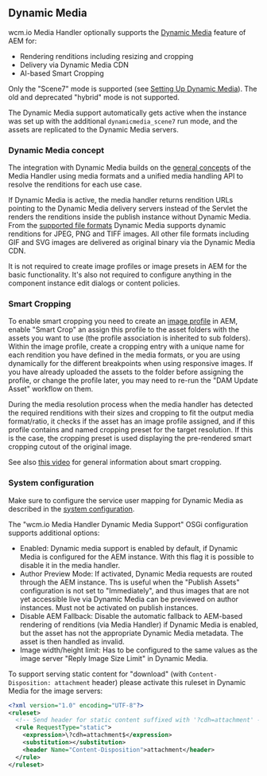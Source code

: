 ## Dynamic Media

wcm.io Media Handler optionally supports the [Dynamic Media][aem-dynamic-media] feature of AEM for:

* Rendering renditions including resizing and cropping
* Delivery via Dynamic Media CDN
* AI-based Smart Cropping

Only the "Scene7" mode is supported (see [Setting Up Dynamic Media][aem-dynamic-media-administration]). The old and deprecated "hybrid" mode is not supported.

The Dynamic Media support automatically gets active when the instance was set up with the additional `dynamicmedia_scene7` run mode, and the assets are replicated to the Dynamic Media servers.


### Dynamic Media concept

The integration with Dynamic Media builds on the [general concepts][general-concepts] of the Media Handler using media formats and a unified media handling API to resolve the renditions for each use case.

If Dynamic Media is active, the media handler returns rendition URLs pointing to the Dynamic Media delivery servers instead of the Servlet the renders the renditions inside the publish instance without Dynamic Media. From the [supported file formats][file-format-support] Dynamic Media supports dynamic renditions for JPEG, PNG and TIFF images. All other file formats including GIF and SVG images are delivered as original binary via the Dynamic Media CDN.

It is not required to create image profiles or image presets in AEM for the basic functionality. It's also not required to configure anything in the component instance edit dialogs or content policies.


### Smart Cropping

To enable smart cropping you need to create an [image profile][aem-image-profiles] in AEM, enable "Smart Crop" an assign this profile to the asset folders with the assets you want to use (the profile association is inherited to sub folders). Within the image profile, create a cropping entry with a unique name for each rendition you have defined in the media formats, or you are using dynamically for the different breakpoints when using responsive images. If you have already uploaded the assets to the folder before assigning the profile, or change the profile later, you may need to re-run the "DAM Update Asset" workflow on them.

During the media resolution process when the media handler has detected the required renditions with their sizes and cropping to fit the output media format/ratio, it checks if the asset has an image profile assigned, and if this profile contains and named cropping preset for the target resolution. If this is the case, the cropping preset is used displaying the pre-rendered smart cropping cutout of the original image.

See also [this video][aem-smart-crop-video] for general information about smart cropping.


### System configuration

Make sure to configure the service user mapping for Dynamic Media as described in the [system configuration][configuration].

The "wcm.io Media Handler Dynamic Media Support" OSGi configuration supports additional options:

* Enabled: Dynamic media support is enabled by default, if Dynamic Media is configured for the AEM instance. With this flag it is possible to disable it in the media handler.
* Author Preview Mode: If activated, Dynamic Media requests are routed through the AEM instance. Ths is useful when the "Publish Assets" configuration is not set to "Immediately", and thus images that are not yet accessible live via Dynamic Media can be previewed on author instances. Must not be activated on publish instances.
* Disable AEM Fallback: Disable the automatic fallback to AEM-based rendering of renditions (via Media Handler) if Dynamic Media is enabled, but the asset has not the appropriate Dynamic Media metadata. The asset is then handled as invalid.
* Image width/height limit: Has to be configured to the same values as the image server "Reply Image Size Limit" in Dynamic Media.

To support serving static content for "download" (with `Content-Disposition: attachment` header) please activate this ruleset in Dynamic Media for the image servers:

```xml
<?xml version="1.0" encoding="UTF-8"?>
<ruleset>
  <!-- Send header for static content suffixed with '?cdh=attachment' -->
  <rule RequestType="static">
    <expression>\?cdh=attachment$</expression>
    <substitution></substitution>
    <header Name="Content-Disposition">attachment</header>
  </rule>
</ruleset>
```


[aem-dynamic-media]: https://experienceleague.adobe.com/docs/experience-manager-65/assets/dynamic/dynamic-media.html
[aem-dynamic-media-administration]: https://experienceleague.adobe.com/docs/experience-manager-65/assets/dynamic/administering-dynamic-media.html
[aem-image-profiles]: https://experienceleague.adobe.com/docs/experience-manager-65/assets/dynamic/image-profiles.html
[aem-smart-crop-video]: https://experienceleague.adobe.com/docs/experience-manager-learn/assets/dynamic-media/smart-crop-feature-video-use.html
[general-concepts]: general-concepts.html
[file-format-support]: file-format-support.html
[configuration]: configuration.html
